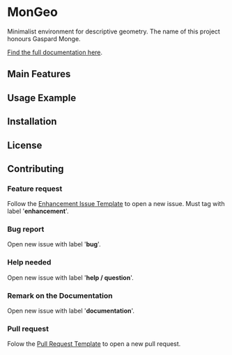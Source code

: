 # MonGeo
Minimalist environment for descriptive geometry. The name of this project honours Gaspard Monge.

[Find the full documentation here](https://jevgarrido.github.io/MonGeo/).

## Main Features

## Usage Example

## Installation

## License

## Contributing

### Feature request
Follow the [Enhancement Issue Template](https://github.com/jevgarrido/MonGeo/wiki/Enhancement-Issue-Template) to open a new issue. Must tag with label '**enhancement**'.

### Bug report
Open new issue with label '**bug**'.

### Help needed
Open new issue with label '**help / question**'.

### Remark on the Documentation
Open new issue with label '**documentation**'.

### Pull request
Folow the [Pull Request Template](https://github.com/jevgarrido/MonGeo/wiki/Pull-Request-Template) to open a new pull request.


